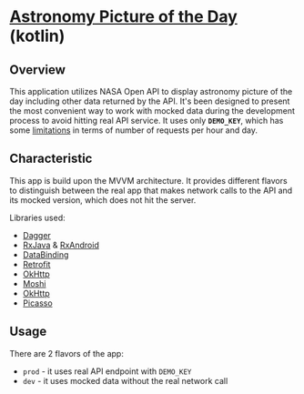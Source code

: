 # [Astronomy Picture of the Day](https://apod.nasa.gov/apod/astropix.html) (kotlin)

## Overview
This application utilizes NASA Open API to display astronomy picture of the day including other data
returned by the API. It's been designed to present the most convenient way to work with mocked data
during the development process to avoid hitting real API service. It uses only **`DEMO_KEY`**, which 
has some [limitations](https://api.nasa.gov/api.html#demo_key-rate-limits) 
in terms of number of requests per hour and day. 

## Characteristic  

 This app is build upon the MVVM architecture. It provides different flavors to distinguish between
 the real app that makes network calls to the API and its mocked version, which does not hit the server.
 
 Libraries used:
 * [Dagger](https://google.github.io/dagger/)
 * [RxJava](https://github.com/ReactiveX/RxJava) & [RxAndroid](https://github.com/ReactiveX/RxAndroid)
 * [DataBinding](https://developer.android.com/topic/libraries/data-binding/index.html)
 * [Retrofit](http://square.github.io/retrofit/)
 * [OkHttp](http://square.github.io/okhttp/)
 * [Moshi](https://github.com/square/moshi)
 * [OkHttp](http://square.github.io/okhttp/)
 * [Picasso](http://square.github.io/picasso/)



## Usage

There are 2 flavors of the app:
- `prod` - it uses real API endpoint with `DEMO_KEY` 
- `dev` - it uses mocked data without the real network call